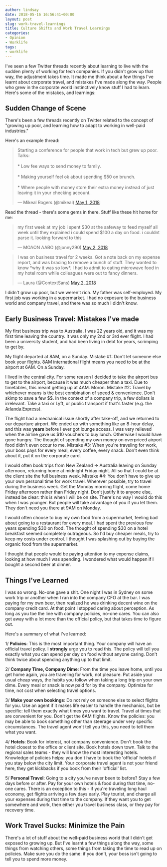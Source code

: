 ```yaml
---
author: lindsay
date: 2018-05-16 16:56:41+00:00
layout: post
slug: work-travel-learnings
title: Culture Shifts and Work Travel Learnings
categories:
- Opinion
- Worklife
tags:
- worklife
---
```


I've seen a few Twitter threads recently about learning to live with the sudden plenty of working for tech companies. If you didn't grow up that way, the adjustment takes time. It made me think about a few things I've learnt about corporate travel, and mistakes I've made along the way. People who grew in the corporate world instinctively know stuff I had to learn. Here's some of the mistakes, and learnings: 

## Sudden Change of Scene

There's been a few threads recently on Twitter related to the concept of "growing up poor, and learning how to adapt to working in well-paid industries."

Here's an example thread:

<blockquote class="twitter-tweet" data-lang="en"><p lang="en" dir="ltr">Starting a conference for people that work in tech but grew up poor. Talks:<br><br>* Low fee ways to send money to family.<br><br>* Making yourself feel ok about spending $50 on brunch.<br><br>* Where people with money store their extra money instead of just leaving it in your checking account.</p>&mdash; Mikeal Rogers (@mikeal) <a href="https://twitter.com/mikeal/status/991379251063484416?ref_src=twsrc%5Etfw">May 1, 2018</a></blockquote> <script async src="https://platform.twitter.com/widgets.js" charset="utf-8"></script> 

Read the thread - there's some gems in there. Stuff like these hit home for me:

<blockquote class="twitter-tweet" data-lang="en"><p lang="en" dir="ltr">my first week at my job i spent $30 at the safeway to feed myself all week until they explained i could spend $100 a day on food. i couldnt parse it. looking forward to this</p>&mdash; ΜΟΛΩΝ ΛΑΒO (@jonny290) <a href="https://twitter.com/jonny290/status/991490386374754304?ref_src=twsrc%5Etfw">May 2, 2018</a></blockquote> <script async src="https://platform.twitter.com/widgets.js" charset="utf-8"></script> 

<blockquote class="twitter-tweet" data-lang="en"><p lang="en" dir="ltr">I was on business travel for 2 weeks. Got a note back on my expense report, and was bracing to remove a bunch of stuff. They wanted to know *why it was so low*. I had to admit to eating microwave food in my hotel room while colleagues were out to fancy dinners.</p>&mdash; Laura (@ContextSans) <a href="https://twitter.com/ContextSans/status/991568423900467200?ref_src=twsrc%5Etfw">May 2, 2018</a></blockquote> <script async src="https://platform.twitter.com/widgets.js" charset="utf-8"></script> 

I didn't grow up poor, but we weren't rich. My father was self-employed. My first job was working in a supermarket. I had no exposure to the business world and company travel, and there was so much I didn't know. 

## Early Business Travel: Mistakes I've made

My first business trip was to Australia. I was 22 years old, and it was my first time leaving the country. It was only my 2nd or 3rd ever flight. I had been a university student, and had been living in debt for years, scrimping to get by.

My flight departed at 8AM, on a Sunday. Mistake #1: Don't let someone else book your flights. 8AM international flight means you need to be at the airport at 6AM. On a Sunday. 

I lived in the central city. For some reason I decided to take the airport bus to get to the airport, because it was much cheaper than a taxi. Due to timetables, this meant getting up at 4AM. Moron. Mistake #2: Travel by whichever means is the best combination of speed & convenience. Don't skimp to save a few $$. In the context of a company trip, a few dollars is irrelevant. Take a taxi or Lyft, or public transport if that's faster (e.g. the [Arlanda Express](https://www.arlandaexpress.com)).

The flight had a mechanical issue shortly after take-off, and we returned to our departure airport. We ended up with something like an 8-hour delay, and this was **years** before I ever got lounge access. I was very relieved when the airline gave us $10 vouchers to buy lunch. Otherwise I would have gone hungry. The thought of spending my own money on overpriced airport food didn't even occur to me. Mistake #3: When you're traveling for work, your boss pays for every meal, every coffee, every snack. Don't even think about it, put it on the corporate card.

I would often book trips from New Zealand -> Australia leaving on Sunday afternoon, returning home at midnight Friday night. All so that I could be at the client site the full business week. Mistake #4: You don't have to give up your own personal time for work travel. Wherever possible, try to travel during the business week. Get the Monday morning flight, come home Friday afternoon rather than Friday night. Don't justify it to anyone else, instead be clear: this is when I will be on site. There's no way I would do this when I was younger. But people will take advantage of you if you let them. They don't need you there at 9AM on Monday.

I would often choose to buy my own food from a supermarket, feeling bad about going to a restaurant for every meal. I had spent the previous few years spending $30 on food. The thought of spending $30 on a hotel breakfast seemed completely outrageous. So I'd buy cheaper meals, try to keep my costs under control. I thought I was splashing out by buying the organic food from the supermarket.

I thought that people would be paying attention to my expense claims, looking at how much I was spending. I wondered what would happen if I bought a second beer at dinner.

## Things I've Learned

I was so wrong. No-one gave a shit. One night I was in Sydney on some work trip or another when I ran into the company CFO at the bar. I was paying for my own beer, then realized he was drinking decent wine on the company credit card. At that point I stopped caring about perception. As long as you toe the line with company policies, no-one cares. You can also get away with a lot more than the official policy, but that takes time to figure out.

Here's a summary of what I've learned:

1/ **Policies**: This is the most important thing. Your company will have an official travel policy. I **strongly** urge you to read this. The policy will tell you exactly what you can spend per day on food without anyone caring. Don't think twice about spending anything up to that limit.

2/ **Company Time, Company Dime**: From the time you leave home, until you get home again, you are traveling for work, not pleasure. Put aside your usual cheap ways, the habits you follow when taking a long trip on your own dime. Every meal or snack is now paid for by the company. Optimize for time, not cost when selecting travel options.

3/ **Make your own bookings**: Do not rely on someone else to select flights for you. Use an agent if it makes life easier to handle the mechanics, but be specific: tell them exactly what times you want to travel. Travel at times that are convenient for you. Don't get the 6AM flights. Know the policies: you may be able to book something other than steerage under very specific circumstances. The travel agent won't tell you this, you need to tell them what you want.

4/ **Hotels**: Book for interest, not company convenience. Don't book the hotel closest to the office or client site. Book hotels down town. Talk to the regional sales teams - they will know the most interesting hotels. Knowledge of policies helps: you don't have to book the 'official' hotels if you stay below the city limit. Your corporate travel agent is not your friend here, they get kickbacks if you book from their 'official' list. 

5/ **Personal Travel**: Going to a city you've never been to before? Stay a few days before or after. Pay for your own hotels & food during that time, no-one cares. There is an exception to this - if you're traveling long haul economy, get flights arriving a few days early. Play tourist, and charge all your expenses during that time to the company. If they want you to get somewhere and work, then either you travel business class, or they pay for recovery time.

## Work Travel Sucks: Minimize the Pain

There's a lot of stuff about the well-paid business world that I didn't get exposed to growing up. But I've learnt a few things along the way, some things from watching others, some things from taking the time to read up on policies. Make sure you do the same: if you don't, your boss isn't going to tell you to spend more money. 
